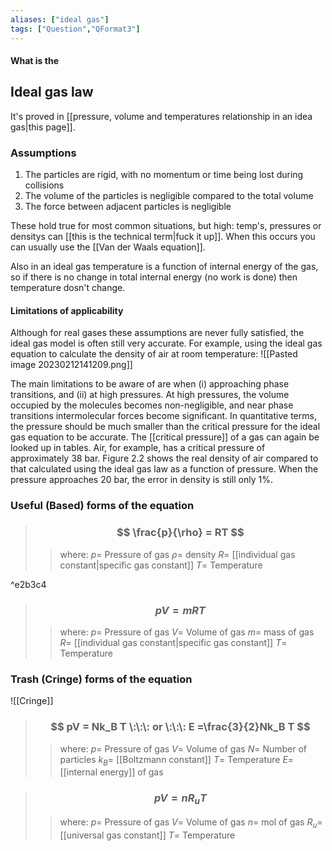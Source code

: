 ```yaml
---
aliases: ["ideal gas"]
tags: ["Question","QFormat3"]
---
```


#### What is the
## Ideal gas law
It's proved in [[pressure, volume and temperatures relationship in an idea gas|this page]].

### Assumptions
1) The particles are rigid, with no momentum or time being lost during collisions
2) The volume of the particles is negligible compared to the total volume
3) The force between adjacent particles is negligible

These hold true for most common situations, but high: temp's, pressures or densitys can [[this is the technical term|fuck it up]]. When this occurs you can usually use the [[Van der Waals equation]].

Also in an ideal gas temperature is a function of internal energy of the gas, so if there is no change in total internal energy (no work is done) then temperature dosn't change.

#### Limitations of applicability
Although for real gases these assumptions are never fully satisfied, the ideal gas model is often still very accurate. For example, using the ideal gas equation to calculate the density of air at room temperature:
![[Pasted image 20230212141209.png]]

The main limitations to be aware of are when (i) approaching phase transitions, and (ii) at high pressures. At high pressures, the volume occupied by the molecules becomes non-negligible, and near phase transitions intermolecular forces become significant. 
In quantitative terms, the pressure should be much smaller than the critical pressure for the ideal gas equation to be accurate. The [[critical pressure]] of a gas can again be looked up in tables. Air, for example, has a critical pressure of approximately 38 bar. Figure 2.2 shows the real density of air compared to that calculated using the ideal gas law as a function of pressure. When the pressure approaches 20 bar, the error in density is still only 1%.

### Useful (Based) forms of the equation

> ### $$ \frac{p}{\rho} =  RT $$ 
>> where:
>> $p=$ Pressure of gas
>> $\rho=$ density
>> $R=$ [[individual gas constant|specific gas constant]]
>> $T=$ Temperature

^e2b3c4

> ### $$ pV =  mRT $$ 
>> where:
>> $p=$ Pressure of gas
>> $V=$ Volume of gas
>> $m=$ mass of gas
>> $R=$ [[individual gas constant|specific gas constant]]
>> $T=$ Temperature

### Trash (Cringe) forms of the equation
![[Cringe]]

> ### $$ pV = Nk_B T \:\:\: or \:\:\: E =\frac{3}{2}Nk_B T $$ 
>> where:
>> $p=$ Pressure of gas
>> $V=$ Volume of gas
>> $N=$ Number of particles
>> $k_B=$ [[Boltzmann constant]]
>> $T=$ Temperature
>> $E=$ [[internal energy]] of gas

> ### $$ pV = nR_uT $$ 
>> where:
>> $p=$ Pressure of gas
>> $V=$ Volume of gas
>> $n=$ mol of gas
>> $R_u=$ [[universal gas constant]]
>> $T=$ Temperature